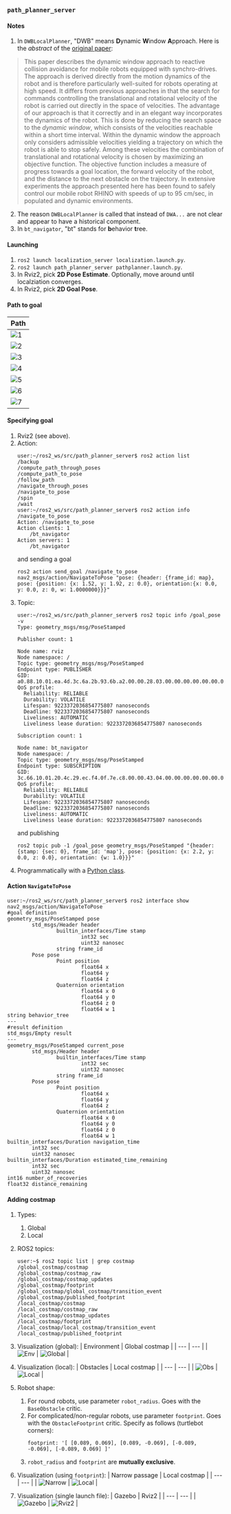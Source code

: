 ### `path_planner_server`

#### Notes

1. In `DWBLocalPlanner`, "DWB" means **D**ynamic **W**indow **A**pproach. Here is the _abstract_ of the [original paper](https://www.ri.cmu.edu/pub_files/pub1/fox_dieter_1997_1/fox_dieter_1997_1.pdf):
> This paper describes the dynamic window approach to reactive collision avoidance
> for mobile robots equipped with synchro-drives. The approach is derived directly
> from the motion dynamics of the robot and is therefore particularly well-suited for
> robots operating at high speed. It differs from previous approaches in that the search
> for commands controlling the translational and rotational velocity of the robot is
> carried out directly in the space of velocities. The advantage of our approach is that
> it correctly and in an elegant way incorporates the dynamics of the robot. This is done
> by reducing the search space to the _dynamic window_, which consists of the velocities
> reachable within a short time interval. Within the dynamic window the approach only
> considers admissible velocities yielding a trajectory on which the robot is able to stop
> safely. Among these velocities the combination of translational and rotational velocity
> is chosen by maximizing an objective function. The objective function includes a
> measure of progress towards a goal location, the forward velocity of the robot, and
> the distance to the next obstacle on the trajectory. In extensive experiments the
> approach presented here has been found to safely control our mobile robot RHINO
> with speeds of up to 95 cm/sec, in populated and dynamic environments.
2. The reason `DWBLocalPlanner` is called that instead of `DWA...` are not clear and appear to have a historical component.
3. In `bt_navigator`, "bt" stands for **b**ehavior **t**ree.

#### Launching

1. `ros2 launch localization_server localization.launch.py`.
2. `ros2 launch path_planner_server pathplanner.launch.py`.
3. In Rviz2, pick **2D Pose Estimate**. Optionally, move around until localziation converges.
4. In Rviz2, pick **2D Goal Pose**.

#### Path to goal

| Path |
| --- |
| ![1](assets/1.png) |
| ![2](assets/2.png) |
| ![3](assets/3.png) |
| ![4](assets/4.png) |
| ![5](assets/5.png) |
| ![6](assets/6.png) |
| ![7](assets/7.png) |

#### Specifying goal

1. Rviz2 (see above).
2. Action:
   ```
   user:~/ros2_ws/src/path_planner_server$ ros2 action list
   /backup
   /compute_path_through_poses
   /compute_path_to_pose
   /follow_path
   /navigate_through_poses
   /navigate_to_pose
   /spin
   /wait
   user:~/ros2_ws/src/path_planner_server$ ros2 action info /navigate_to_pose
   Action: /navigate_to_pose
   Action clients: 1
       /bt_navigator
   Action servers: 1
       /bt_navigator
   ```
   and sending a goal  
   ```
   ros2 action send_goal /navigate_to_pose nav2_msgs/action/NavigateToPose "pose: {header: {frame_id: map}, pose: {position: {x: 1.52, y: 1.92, z: 0.0}, orientation:{x: 0.0, y: 0.0, z: 0, w: 1.0000000}}}"
   ```
3. Topic:
   ```
   user:~/ros2_ws/src/path_planner_server$ ros2 topic info /goal_pose -v
   Type: geometry_msgs/msg/PoseStamped
   
   Publisher count: 1
   
   Node name: rviz
   Node namespace: /
   Topic type: geometry_msgs/msg/PoseStamped
   Endpoint type: PUBLISHER
   GID: a0.88.10.01.ea.4d.3c.6a.2b.93.6b.a2.00.00.28.03.00.00.00.00.00.00.00.00
   QoS profile:
     Reliability: RELIABLE
     Durability: VOLATILE
     Lifespan: 9223372036854775807 nanoseconds
     Deadline: 9223372036854775807 nanoseconds
     Liveliness: AUTOMATIC
     Liveliness lease duration: 9223372036854775807 nanoseconds
   
   Subscription count: 1
   
   Node name: bt_navigator
   Node namespace: /
   Topic type: geometry_msgs/msg/PoseStamped
   Endpoint type: SUBSCRIPTION
   GID: 3c.66.10.01.20.4c.29.ec.f4.0f.7e.c8.00.00.43.04.00.00.00.00.00.00.00.00
   QoS profile:
     Reliability: RELIABLE
     Durability: VOLATILE
     Lifespan: 9223372036854775807 nanoseconds
     Deadline: 9223372036854775807 nanoseconds
     Liveliness: AUTOMATIC
     Liveliness lease duration: 9223372036854775807 nanoseconds
   ```
   and publishing  
   ```
   ros2 topic pub -1 /goal_pose geometry_msgs/PoseStamped "{header: {stamp: {sec: 0}, frame_id: 'map'}, pose: {position: {x: 2.2, y: 0.0, z: 0.0}, orientation: {w: 1.0}}}"
   ```
4. Programmatically with a [Python class](path_planner_server/nav_to_pose_action_client.py).

#### Action `NavigateToPose`

```
user:~/ros2_ws/src/path_planner_server$ ros2 interface show nav2_msgs/action/NavigateToPose
#goal definition
geometry_msgs/PoseStamped pose
        std_msgs/Header header
                builtin_interfaces/Time stamp
                        int32 sec
                        uint32 nanosec
                string frame_id
        Pose pose
                Point position
                        float64 x
                        float64 y
                        float64 z
                Quaternion orientation
                        float64 x 0
                        float64 y 0
                        float64 z 0
                        float64 w 1
string behavior_tree
---
#result definition
std_msgs/Empty result
---
geometry_msgs/PoseStamped current_pose
        std_msgs/Header header
                builtin_interfaces/Time stamp
                        int32 sec
                        uint32 nanosec
                string frame_id
        Pose pose
                Point position
                        float64 x
                        float64 y
                        float64 z
                Quaternion orientation
                        float64 x 0
                        float64 y 0
                        float64 z 0
                        float64 w 1
builtin_interfaces/Duration navigation_time
        int32 sec
        uint32 nanosec
builtin_interfaces/Duration estimated_time_remaining
        int32 sec
        uint32 nanosec
int16 number_of_recoveries
float32 distance_remaining
```

#### Adding costmap

1. Types:
   1. Global
   2. Local

2. ROS2 topics:
   ```
   user:~$ ros2 topic list | grep costmap
   /global_costmap/costmap
   /global_costmap/costmap_raw
   /global_costmap/costmap_updates
   /global_costmap/footprint
   /global_costmap/global_costmap/transition_event
   /global_costmap/published_footprint
   /local_costmap/costmap
   /local_costmap/costmap_raw
   /local_costmap/costmap_updates
   /local_costmap/footprint
   /local_costmap/local_costmap/transition_event
   /local_costmap/published_footprint
   ```

3. Visualization (global):
   | Environment | Global costmap |
   | --- | --- |
   | ![Env](assets/environment_gazebo.png) | ![Global](assets/global_costmap_rviz2.png) |  

4. Visualization (local):
   | Obstacles | Local costmap |
   | --- | --- |
   | ![Obs](assets/obstacles_gazebo.png) | ![Local](assets/local_costmap_rviz2.png) |  

5. Robot shape:
   1. For round robots, use parameter `robot_radius`. Goes with the `BaseObstacle` critic.
   2. For complicated/non-regular robots, use parameter `footprint`. Goes with the `ObstacleFootprint` critic. Specify as follows (turtlebot corners):
      ```
      footprint: '[ [0.089, 0.069], [0.089, -0.069], [-0.089, -0.069], [-0.089, 0.069] ]'
      ```
   3. `robot_radius` and `footprint` are **mutually exclusive**.

6. Visualization (using `footprint`):
   | Narrow passage | Local costmap |
   | --- | --- |
   | ![Narrow](assets/robot_footprint_narrow_passage_gazebo.png) | ![Local](assets/robot_footprint_local_costmap_rviz2.png) |  

7. Visualization (single launch file):
   | Gazebo | Rviz2 |
   | --- | --- |
   | ![Gazebo](assets/nav_gazebo.png) | ![Rviz2](assets/nav_rviz2.png) |  
